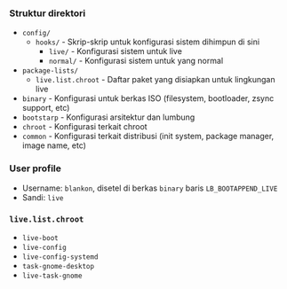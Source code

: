 
### Struktur direktori

- `config/`
  - `hooks/` - Skrip-skrip untuk konfigurasi sistem dihimpun di sini
    - `live/` - Konfigurasi sistem untuk live
    - `normal/` - Konfigurasi sistem untuk yang normal
- `package-lists/`
  - `live.list.chroot` - Daftar paket yang disiapkan untuk lingkungan live
- `binary` - Konfigurasi untuk berkas ISO (filesystem, bootloader, zsync support, etc)
- `bootstarp` - Konfigurasi arsitektur dan lumbung
- `chroot` - Konfigurasi terkait chroot
- `common` - Konfigurasi terkait distribusi (init system, package manager, image name, etc)

### User profile
- Username: `blankon`, disetel di berkas `binary` baris `LB_BOOTAPPEND_LIVE`
- Sandi: `live`

### `live.list.chroot`
- `live-boot`
- `live-config`
- `live-config-systemd`
- `task-gnome-desktop`
- `live-task-gnome`
